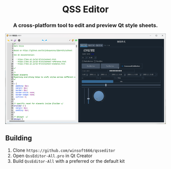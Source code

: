 <h1 align="center">QSS Editor</h1>
<h3 align="center">A cross-platform tool to edit and preview Qt style sheets.</h3>

![QssEditor](qsseditor.png)

## Building

1. Clone `https://github.com/winsoft666/qsseditor`
2. Open `QssEditor-All.pro` in Qt Creator
3. Build `QssEditor-All` with a preferred or the default kit
